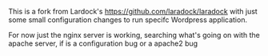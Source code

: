 This is a fork from Lardock's https://github.com/laradock/laradock
with just some small configuration changes to run specifc Wordpress application.

For now just the nginx server is working, searching what's going on with the apache server, if is a configuration bug or a apache2 bug
